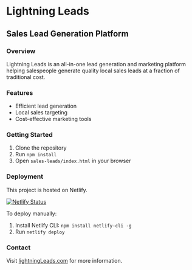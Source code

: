 # Lightning Leads

## Sales Lead Generation Platform

### Overview
Lightning Leads is an all-in-one lead generation and marketing platform helping salespeople generate quality local sales leads at a fraction of traditional cost.

### Features
- Efficient lead generation
- Local sales targeting
- Cost-effective marketing tools

### Getting Started
1. Clone the repository
2. Run `npm install`
3. Open `sales-leads/index.html` in your browser

### Deployment
This project is hosted on Netlify. 

[![Netlify Status](https://api.netlify.com/api/v1/badges/YOUR_NETLIFY_SITE_ID/deploy-status)](https://app.netlify.com/sites/lightningLeads/deploys)

To deploy manually:
1. Install Netlify CLI: `npm install netlify-cli -g`
2. Run `netlify deploy`

### Contact
Visit [lightningLeads.com](https://lightningLeads.com) for more information.
